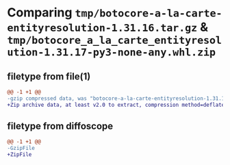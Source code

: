 # Comparing `tmp/botocore-a-la-carte-entityresolution-1.31.16.tar.gz` & `tmp/botocore_a_la_carte_entityresolution-1.31.17-py3-none-any.whl.zip`

## filetype from file(1)

```diff
@@ -1 +1 @@
-gzip compressed data, was "botocore-a-la-carte-entityresolution-1.31.16.tar", last modified: Tue Aug  1 01:23:56 2023, max compression
+Zip archive data, at least v2.0 to extract, compression method=deflate
```

## filetype from diffoscope

```diff
@@ -1 +1 @@
-GzipFile
+ZipFile
```

